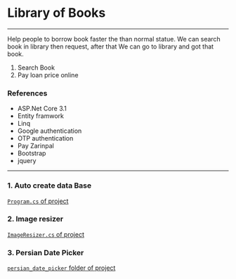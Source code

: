 # Library of Books
---
Help people to borrow book faster the than normal statue.
We can search book in library then request, after that We can go to library and got that book.
1. Search Book
2. Pay loan price online

### References
* ASP.Net Core 3.1
* Entity framwork
* Linq
* Google authentication
* OTP authentication
* Pay Zarinpal
* Bootstrap
* jquery

---
### 1. Auto create data Base
[`Program.cs` of project](https://github.com/lpln25/mglib/blob/master/library1/Program.cs)

### 2. Image resizer
[`ImageResizer.cs` of project](https://github.com/lpln25/mglib/blob/master/library1/Classes/ImageResizer.cs)

### 3. Persian Date Picker
[`persian_date_picker` folder of project](https://github.com/lpln25/mglib/tree/master/library1/wwwroot/js/persian_date_picker)
